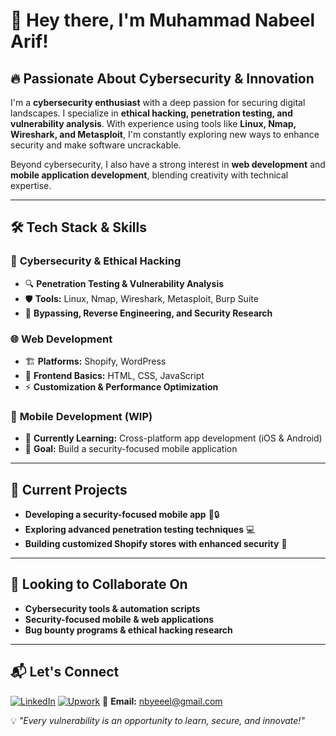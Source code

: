 # 👋 Hey there, I'm Muhammad Nabeel Arif!

## 🔥 Passionate About Cybersecurity & Innovation  
I'm a **cybersecurity enthusiast** with a deep passion for securing digital landscapes. I specialize in **ethical hacking, penetration testing, and vulnerability analysis**. With experience using tools like **Linux, Nmap, Wireshark, and Metasploit**, I'm constantly exploring new ways to enhance security and make software uncrackable.  

Beyond cybersecurity, I also have a strong interest in **web development** and **mobile application development**, blending creativity with technical expertise.  

---  

## 🛠️ Tech Stack & Skills  

### 🔹 **Cybersecurity & Ethical Hacking**  
- 🔍 **Penetration Testing & Vulnerability Analysis**  
- 🛡️ **Tools:** Linux, Nmap, Wireshark, Metasploit, Burp Suite  
- 🔑 **Bypassing, Reverse Engineering, and Security Research**  

### 🌐 **Web Development**  
- 🏗️ **Platforms:** Shopify, WordPress  
- 🎨 **Frontend Basics:** HTML, CSS, JavaScript  
- ⚡ **Customization & Performance Optimization**  

### 📱 **Mobile Development (WIP)**  
- 🔧 **Currently Learning:** Cross-platform app development (iOS & Android)  
- 🚀 **Goal:** Build a security-focused mobile application  

---  

## 🚀 Current Projects  
- **Developing a security-focused mobile app** 📱🔒  
- **Exploring advanced penetration testing techniques** 💻  
- **Building customized Shopify stores with enhanced security** 🛒  

---  

## 🤝 Looking to Collaborate On  
- **Cybersecurity tools & automation scripts**  
- **Security-focused mobile & web applications**  
- **Bug bounty programs & ethical hacking research**  

---  

## 📬 Let's Connect  
[![LinkedIn](https://img.shields.io/badge/LinkedIn-0077B5?style=for-the-badge&logo=linkedin&logoColor=white)](https://[www.linkedin.com/in/thenabeelarif](https://www.linkedin.com/in/nabeel-arif-2a515836b?utm_source=share&utm_campaign=share_via&utm_content=profile&utm_medium=ios_app))
[![Upwork](https://img.shields.io/badge/Upwork-6fda44?style=for-the-badge&logo=upwork&logoColor=white)](https://[www.upwork.com/freelancers/your-profile-url](https://www.upwork.com/freelancers/~016b66208fc9f66c0b?companyReference=1931211903852825124&mp_source=share))
📧 **Email:** nbyeeel@gmail.com

💡 _"Every vulnerability is an opportunity to learn, secure, and innovate!"_


<!---
nbyeel/nbyeel is a ✨ special ✨ repository because its `README.md` (this file) appears on your GitHub profile.
You can click the Preview link to take a look at your changes.
--->
<!---
nbyeel/nbyeel is a ✨ special ✨ repository because its `README.md` (this file) appears on your GitHub profile.
You can click the Preview link to take a look at your changes.
--->
